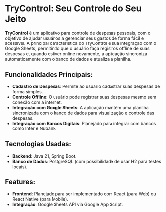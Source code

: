 # TryControl: Seu Controle do Seu Jeito

**TryControl** é um aplicativo para controle de despesas pessoais, com o objetivo de ajudar usuários a gerenciar seus gastos de forma fácil e acessível. A principal característica do TryControl é sua integração com o Google Sheets, permitindo que o usuário faça registros offline de suas despesas e, quando estiver online novamente, a aplicação sincroniza automaticamente com o banco de dados e atualiza a planilha.

## Funcionalidades Principais:
- **Cadastro de Despesas**: Permite ao usuário cadastrar suas despesas de forma simples.
- **Controle Offline**: O usuário pode registrar suas despesas mesmo sem conexão com a internet.
- **Integração com Google Sheets**: A aplicação mantém uma planilha sincronizada com o banco de dados para visualização e controle das despesas.
- **Integração com Bancos Digitais**: Planejado para integrar com bancos como Inter e Nubank.

## Tecnologias Usadas:
- **Backend**: Java 21, Spring Boot.
- **Banco de Dados**: PostgreSQL (com possibilidade de usar H2 para testes locais).

## Features:
- **Frontend**: Planejado para ser implementado com React (para Web) ou React Native (para Mobile).
- **Integração**: Google Sheets API via Google App Script.
